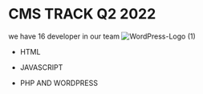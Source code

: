 # CMS TRACK Q2 2022

we have 16 developer in our team
![WordPress-Logo (1)](https://user-images.githubusercontent.com/102003476/205510642-3deb36f2-fe1b-4521-9ff1-266cc183b6b6.png)

- HTML

* JAVASCRIPT

- PHP AND WORDPRESS

